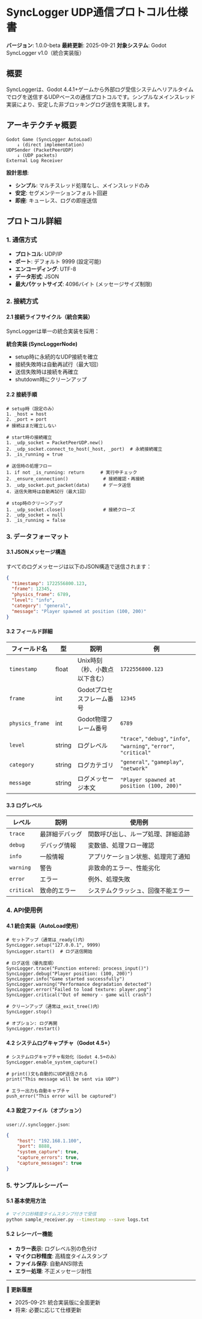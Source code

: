 # SyncLogger UDP通信プロトコル仕様書

**バージョン**: 1.0.0-beta
**最終更新**: 2025-09-21
**対象システム**: Godot SyncLogger v1.0（統合実装版）

## 概要

SyncLoggerは、Godot 4.4.1+ゲームから外部ログ受信システムへリアルタイムでログを送信するUDPベースの通信プロトコルです。シンプルなメインスレッド実装により、安定した非ブロッキングログ送信を実現します。

## アーキテクチャ概要

```
Godot Game (SyncLogger AutoLoad)
    ↓ (direct implementation)
UDPSender (PacketPeerUDP)
    ↓ (UDP packets)
External Log Receiver
```

**設計思想**:
- **シンプル**: マルチスレッド処理なし、メインスレッドのみ
- **安定**: セグメンテーションフォルト回避
- **即座**: キューレス、ログの即座送信
## プロトコル詳細

### 1. 通信方式

- **プロトコル**: UDP/IP
- **ポート**: デフォルト 9999 (設定可能)
- **エンコーディング**: UTF-8
- **データ形式**: JSON
- **最大パケットサイズ**: 4096バイト (メッセージサイズ制限)

### 2. 接続方式

#### 2.1 接続ライフサイクル（統合実装）

SyncLoggerは単一の統合実装を採用：

**統合実装 (SyncLoggerNode)**
- setup時に永続的なUDP接続を確立
- 接続失敗時は自動再試行（最大1回）
- 送信失敗時は接続を再確立
- shutdown時にクリーンアップ

#### 2.2 接続手順

```gdscript
# setup時（設定のみ）
1. _host = host
2. _port = port
# 接続はまだ確立しない

# start時の接続確立
1. _udp_socket = PacketPeerUDP.new()
2. _udp_socket.connect_to_host(_host, _port)  # 永続接続確立
3. _is_running = true

# 送信時の処理フロー
1. if not _is_running: return      # 実行中チェック
2. _ensure_connection()             # 接続確認・再接続
3. _udp_socket.put_packet(data)     # データ送信
4. 送信失敗時は自動再試行（最大1回）

# stop時のクリーンアップ
1. _udp_socket.close()              # 接続クローズ
2. _udp_socket = null
3. _is_running = false
```

### 3. データフォーマット

#### 3.1 JSONメッセージ構造

すべてのログメッセージは以下のJSON構造で送信されます：

```json
{
  "timestamp": 1722556800.123,
  "frame": 12345,
  "physics_frame": 6789,
  "level": "info",
  "category": "general",
  "message": "Player spawned at position (100, 200)"
}
```

#### 3.2 フィールド詳細

| フィールド名 | 型 | 説明 | 例 |
|-------------|-----|------|-----|
| `timestamp` | float | Unix時刻（秒、小数点以下含む） | `1722556800.123` |
| `frame` | int | Godotプロセスフレーム番号 | `12345` |
| `physics_frame` | int | Godot物理フレーム番号 | `6789` |
| `level` | string | ログレベル | `"trace"`, `"debug"`, `"info"`, `"warning"`, `"error"`, `"critical"` |
| `category` | string | ログカテゴリ | `"general"`, `"gameplay"`, `"network"` |
| `message` | string | ログメッセージ本文 | `"Player spawned at position (100, 200)"` |

#### 3.3 ログレベル

| レベル | 説明 | 使用例 |
|--------|------|--------|
| `trace` | 最詳細デバッグ | 関数呼び出し、ループ処理、詳細追跡 |
| `debug` | デバッグ情報 | 変数値、処理フロー確認 |
| `info` | 一般情報 | アプリケーション状態、処理完了通知 |
| `warning` | 警告 | 非致命的エラー、性能劣化 |
| `error` | エラー | 例外、処理失敗 |
| `critical` | 致命的エラー | システムクラッシュ、回復不能エラー |

### 4. API使用例

#### 4.1 統合実装（AutoLoad使用）

```gdscript
# セットアップ（通常は_ready()内）
SyncLogger.setup("127.0.0.1", 9999)
SyncLogger.start()  # ログ送信開始

# ログ送信（優先度順）
SyncLogger.trace("Function entered: process_input()")
SyncLogger.debug("Player position: (100, 200)")
SyncLogger.info("Game started successfully")
SyncLogger.warning("Performance degradation detected")
SyncLogger.error("Failed to load texture: player.png")
SyncLogger.critical("Out of memory - game will crash")

# クリーンアップ（通常は_exit_tree()内）
SyncLogger.stop()

# オプション: ログ再開
SyncLogger.restart()
```

#### 4.2 システムログキャプチャ（Godot 4.5+）

```gdscript
# システムログキャプチャ有効化（Godot 4.5+のみ）
SyncLogger.enable_system_capture()

# print()文も自動的にUDP送信される
print("This message will be sent via UDP")

# エラー出力も自動キャプチャ
push_error("This error will be captured")
```

#### 4.3 設定ファイル（オプション）

`user://.synclogger.json`:
```json
{
    "host": "192.168.1.100",
    "port": 8888,
    "system_capture": true,
    "capture_errors": true,
    "capture_messages": true
}
```

### 5. サンプルレシーバー

#### 5.1 基本使用方法

```bash
# マイクロ秒精度タイムスタンプ付きで受信
python sample_receiver.py --timestamp --save logs.txt
```

#### 5.2 レシーバー機能
- **カラー表示**: ログレベル別の色分け
- **マイクロ秒精度**: 高精度タイムスタンプ
- **ファイル保存**: 自動ANSI除去
- **エラー処理**: 不正メッセージ耐性

---

**📝 更新履歴**
- 2025-09-21: 統合実装版に全面更新
- 将来: 必要に応じて仕様更新

